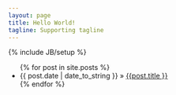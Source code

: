 ```yaml
---
layout: page
title: Hello World!
tagline: Supporting tagline
---
```

{% include JB/setup %}

<ul class="posts">
{% for post in site.posts %}
    <li><span>{{ post.date | date_to_string }}</span> &raquo; <a href="{{ BASE_PATH }}{{ post.url }}">
        {{post.title }}</a></li>
{% endfor %}
</ul>
